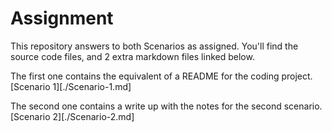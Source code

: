 # Assignment

This repository answers to both Scenarios as assigned. You'll find the source code files, and 2 extra markdown files linked below.

The first one contains the equivalent of a README for the coding project.
[Scenario 1][./Scenario-1.md]

The second one contains a write up with the notes for the second scenario.
[Scenario 2][./Scenario-2.md]

